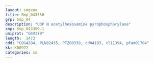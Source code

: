 ```yaml
---
layout: smgene
title: Smp_043350
grp: Smp_04
description: "UDP N acetylhexosamine pyrophosphorylase"
smp: Smp_043350.1
uniprot: "G4VIY9"
length:  1473
cdd: "COG4284, PLN02435, PTZ00339, cd04193, cl11394, pfam01704"
kk: K00972
categories: sm
---
```

